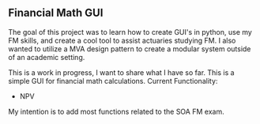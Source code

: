 ## Financial Math GUI

The goal of this project was to learn how to create GUI's in python, use my FM skills, and create a cool tool to assist actuaries studying FM. 
I also wanted to utilize a MVA design pattern to create a modular system outside of an academic setting.

This is a work in progress, I want to share what I have so far. 
This is a simple GUI for financial math calculations.
Current Functionality:
- NPV

My intention is to add most functions related to the SOA FM exam. 